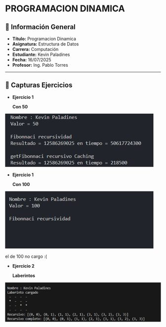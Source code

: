 # PROGRAMACION DINAMICA

## 📌 Información General

- **Título:** Programacion Dinamica
- **Asignatura:** Estructura de Datos
- **Carrera:** Computación
- **Estudiante:** Kevin Paladines
- **Fecha:** 16/07/2025
- **Profesor:** Ing. Pablo Torres

---

## 📌 Capturas Ejercicios

- **Ejercicio 1**

    **Con 50**

![alt text](image.png)

- **Ejercicio 1**

    **Con 100**

![alt text](image-1.png)

el de 100 no cargo :(

- **Ejercicio 2**

    **Laberintos**

![alt text](image-2.png)